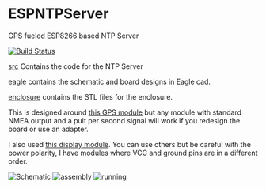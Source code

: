 # ESPNTPServer

GPS fueled ESP8266 based NTP Server

[![Build Status](https://travis-ci.org/liebman/ESPNTPServer.svg?branch=master)](https://travis-ci.org/liebman/ESPNTPServer)

[src](src) Contains the code for the NTP Server

[eagle](eagle) contains the schematic and board designs in Eagle cad.

[enclosure](enclosure) contains the STL files for the enclosure.

This is designed around [this GPS module](https://www.amazon.com/gp/product/B075DD5746/) but any module with standard NMEA output and a pult per second signal will work if you redesign the board or use an adapter.

I also used [this display module](https://www.amazon.com/gp/product/B00O2KDQBE/).  You can use others but be careful with the power polarity, I have modules where VCC and ground pins are in a different order.

![Schematic](images/ESPNTPServer.png)
![assembly](images/open.png)
![running](images/closed.png)

